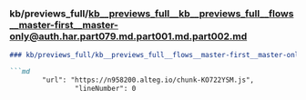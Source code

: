 ### kb/previews_full/kb__previews_full__kb__previews_full__flows__master-first__master-only@auth.har.part079.md.part001.md.part002.md

```md
### kb/previews_full/kb__previews_full__flows__master-first__master-only@auth.har.part079.md.part001.md (part 002)

```md
        "url": "https://n958200.alteg.io/chunk-KO722YSM.js",
                "lineNumber": 0
```

```

```
